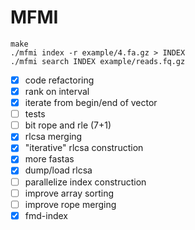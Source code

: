 # MFMI

```
make
./mfmi index -r example/4.fa.gz > INDEX
./mfmi search INDEX example/reads.fq.gz
```

- [X] code refactoring
- [X] rank on interval
- [X] iterate from begin/end of vector
- [ ] tests
- [ ] bit rope and rle (7+1)
- [X] rlcsa merging
- [X] "iterative" rlcsa construction
- [X] more fastas
- [X] dump/load rlcsa
- [ ] parallelize index construction
- [ ] improve array sorting
- [ ] improve rope merging
- [X] fmd-index
